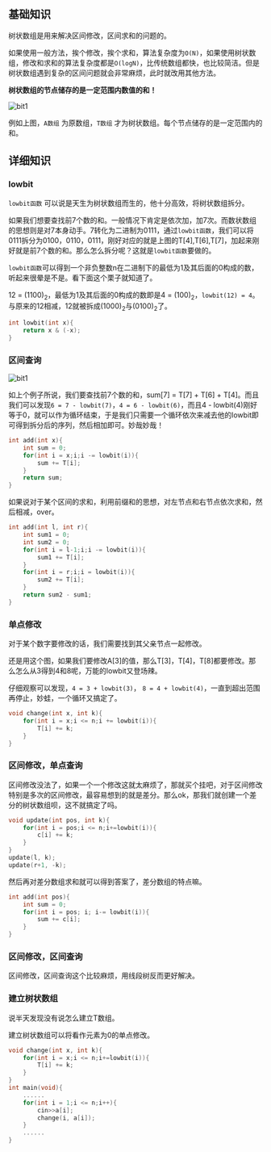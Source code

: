 ## 基础知识

树状数组是用来解决区间修改，区间求和的问题的。

如果使用一般方法，挨个修改，挨个求和，算法复杂度为`O(N)`，如果使用树状数组，修改和求和的算法复杂度都是`O(logN)`，比传统数组都快，也比较简洁。但是树状数组遇到复杂的区间问题就会非常麻烦，此时就改用其他方法。

**树状数组的节点储存的是一定范围内数值的和！**

![bit1](https://cdn.jsdelivr.net/gh/Crotes/jsd/tree/bit/bit1.png)

例如上图，`A数组` 为原数组，`T数组` 才为树状数组。每个节点储存的是一定范围内的和。

## 详细知识

### lowbit

`lowbit函数` 可以说是天生为树状数组而生的，他十分高效，将树状数组拆分。

如果我们想要查找前7个数的和。一般情况下肯定是依次加，加7次。而数状数组的思想则是对7本身动手。7转化为二进制为0111，通过`lowbit函数`，我们可以将0111拆分为0100，0110，0111，刚好对应的就是上图的T[4],T[6],T[7]，加起来刚好就是前7个数的和。那么怎么拆分呢？这就是`lowbit函数`要做的。

`lowbit函数`可以得到一个非负整数n在二进制下的最低为1及其后面的0构成的数，听起来很晕是不是。看下面这个栗子就知道了。

12 = (1100)<sub>2</sub>，最低为1及其后面的0构成的数即是4 = (100)<sub>2</sub>，`lowbit(12) = 4`。与原来的12相减，12就被拆成(1000)<sub>2</sub>与(0100)<sub>2</sub>了。

```c++
int lowbit(int x){
	return x & (-x);
}
```

### 区间查询

![bit1](https://cdn.jsdelivr.net/gh/Crotes/jsd/tree/bit/bit1.png)

如上个例子所说，我们要查找前7个数的和，sum[7] = T[7] + T[6] + T[4]。而且我们可以发现`6 = 7 - lowbit(7)`，`4 = 6 - lowbit(6)`，而且4 - lowbit(4)刚好等于0，就可以作为循环结束，于是我们只需要一个循环依次来减去他的lowbit即可得到拆分后的序列，然后相加即可。妙哉妙哉！

```c++
int add(int x){
    int sum = 0;
    for(int i = x;i;i -= lowbit(i)){
        sum += T[i];
    }
    return sum;
}
```

如果说对于某个区间的求和，利用前缀和的思想，对左节点和右节点依次求和，然后相减，over。

```c++
int add(int l, int r){
	int sum1 = 0;
    int sum2 = 0;
    for(int i = l-1;i;i -= lowbit(i)){
        sum1 += T[i];
    }
    for(int i = r;i;i = lowbit(i)){
        sum2 += T[i];
    }
    return sum2 - sum1;
}
```

### 单点修改

对于某个数字要修改的话，我们需要找到其父亲节点一起修改。



还是用这个图，如果我们要修改A[3]的值，那么T[3]，T[4]，T[8]都要修改。那么怎么从3得到4和8呢，万能的lowbit又登场辣。

仔细观察可以发现，`4 = 3 + lowbit(3)`， `8 = 4 + lowbit(4)`，一直到超出范围再停止，妙蛙，一个循环又搞定了。

```c++
void change(int x, int k){
    for(int i = x;i <= n;i += lowbit(i)){
        T[i] += k;
    }
}
```

### 区间修改，单点查询

区间修改没法了，如果一个一个修改这就太麻烦了，那就买个挂吧，对于区间修改特别是多次的区间修改，最容易想到的就是差分。那么ok，那我们就创建一个差分的树状数组呗，这不就搞定了吗。

```c++
void update(int pos, int k){
    for(int i = pos;i <= n;i+=lowbit(i)){
        c[i] += k;
    }
}
update(l, k);
update(r+1, -k);
```

然后再对差分数组求和就可以得到答案了，差分数组的特点嘛。

```c++
int add(int pos){
	int sum = 0;
	for(int i = pos; i; i-= lowbit(i)){
		sum += c[i];
	}
}
```

### 区间修改，区间查询

区间修改，区间查询这个比较麻烦，用线段树反而更好解决。

### 建立树状数组

说半天发现没有说怎么建立T数组。

建立树状数组可以将看作元素为0的单点修改。

```c++
void change(int x, int k){
    for(int i = x;i <= n;i+=lowbit(i)){
        T[i] += k;
    }
}
int main(void){
    ......
    for(int i = 1;i <= n;i++){
        cin>>a[i];
        change(i, a[i]);
    }
    ......
}
```
